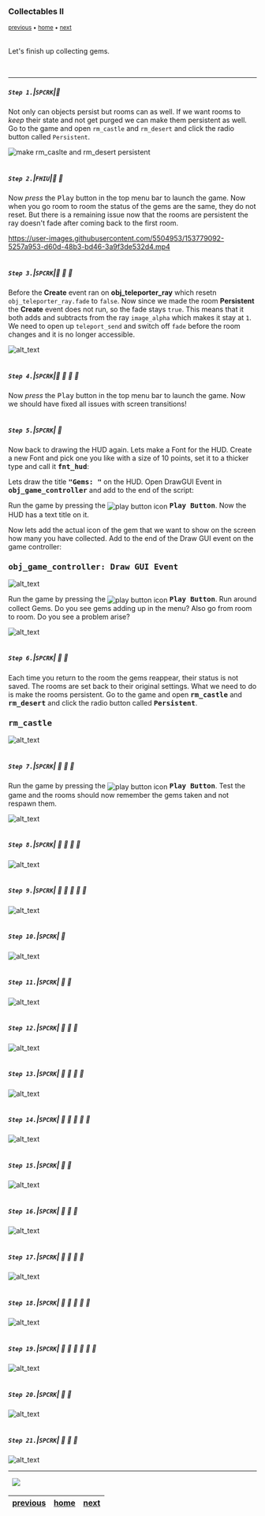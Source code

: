 <img src="https://via.placeholder.com/1000x4/45D7CA/45D7CA" alt="drawing" height="4px"/>

### Collectables II

<sub>[previous](../collectables/README.md#user-content-collectables) • [home](../README.md#user-content-gms2-ue4-space-rocks) • [next](../pathfinding/README.md#user-content-pathfinding-zombie)</sub>

<img src="https://via.placeholder.com/1000x4/45D7CA/45D7CA" alt="drawing" height="4px"/>

Let's finish up collecting gems.

<br>

---


##### `Step 1.`\|`SPCRK`|:small_blue_diamond:

 Not only can objects persist but rooms can as well.  If we want rooms to *keep* their state and not get purged we can make them persistent as well. Go to the game and open `rm_castle` and `rm_desert` and click the radio button called `Persistent`.

![make rm_caslte and rm_desert persistent](images/rmPersistence.png)




<img src="https://via.placeholder.com/500x2/45D7CA/45D7CA" alt="drawing" height="2px" alt = ""/>

##### `Step 2.`\|`FHIU`|:small_blue_diamond: :small_blue_diamond: 

Now *press* the <kbd>Play</kbd> button in the top menu bar to launch the game. Now when you go room to room the status of the gems are the same, they do not reset. But there is a remaining issue now that the rooms are persistent the ray doesn't fade after coming back to the first room.

https://user-images.githubusercontent.com/5504953/153779092-5257a953-d60d-48b3-bd46-3a9f3de532d4.mp4

<img src="https://via.placeholder.com/500x2/45D7CA/45D7CA" alt="drawing" height="2px" alt = ""/>

##### `Step 3.`\|`SPCRK`|:small_blue_diamond: :small_blue_diamond: :small_blue_diamond:

Before the **Create** event ran on **obj_teleporter_ray** which resetn `obj_teleporter_ray.fade` to `false`.  Now since we made the room **Persistent** the **Create** event does not run, so the fade stays `true`.  This means that it both adds and subtracts from the ray `image_alpha` which makes it stay at `1`.  We need to open up `teleport_send` and switch off `fade` before the room changes and it is no longer accessible.

![alt_text](images/teleportSend.png)



<img src="https://via.placeholder.com/500x2/45D7CA/45D7CA" alt="drawing" height="2px" alt = ""/>

##### `Step 4.`\|`SPCRK`|:small_blue_diamond: :small_blue_diamond: :small_blue_diamond: :small_blue_diamond:

Now *press* the <kbd>Play</kbd> button in the top menu bar to launch the game. Now we should have fixed all issues with screen transitions!



<img src="https://via.placeholder.com/500x2/45D7CA/45D7CA" alt="drawing" height="2px" alt = ""/>

##### `Step 5.`\|`SPCRK`| :small_orange_diamond:

Now back to drawing the HUD again. Lets make a Font for the HUD. Create a new Font and pick one you like with a size of 10 points, set it to a thicker type and call it <tt><b>fnt_hud</b></tt>:


Lets draw the title <tt><b>"Gems: "</b></tt> on the HUD. Open DrawGUI Event in <tt><b>obj_game_controller</b></tt> and add to the end of the script:

Run the game by pressing the <img style="vertical-align:middle" src="http://marcaubanel.com/gamemaker/GMS2-Images/Shared/Icon_RunProject.png" alt="play button icon"> <tt><b>Play Button</b></tt>. Now the HUD has a text title on it.


Now lets add the actual icon of the gem that we want to show on the screen how many you have collected. Add to the end of the Draw GUI event on the game controller:
		<h3><tt><b>obj_game_controller: Draw GUI Event</b></tt></h3>

![alt_text](images/.png)

Run the game by pressing the <img style="vertical-align:middle" src="http://marcaubanel.com/gamemaker/GMS2-Images/Shared/Icon_RunProject.png" alt="play button icon"> <tt><b>Play Button</b></tt>. Run around collect Gems. Do you see gems adding up in the menu?  Also go from room to room.  Do you see a problem arise?

![alt_text](images/.png)

<img src="https://via.placeholder.com/500x2/45D7CA/45D7CA" alt="drawing" height="2px" alt = ""/>

##### `Step 6.`\|`SPCRK`| :small_orange_diamond: :small_blue_diamond:

Each time you return to the room the gems reappear, their status is not saved. The rooms are set back to their original settings. What we need to do is make the rooms persistent. Go to the game and open <tt><b>rm_castle</b></tt> and <tt><b>rm_desert</b></tt> and click the radio button called <tt><b>Persistent</b></tt>. 
		<h3><tt><b>rm_castle</b></tt></h3>

![alt_text](images/.png)

<img src="https://via.placeholder.com/500x2/45D7CA/45D7CA" alt="drawing" height="2px" alt = ""/>

##### `Step 7.`\|`SPCRK`| :small_orange_diamond: :small_blue_diamond: :small_blue_diamond:

Run the game by pressing the <img style="vertical-align:middle" src="http://marcaubanel.com/gamemaker/GMS2-Images/Shared/Icon_RunProject.png" alt="play button icon"> <tt><b>Play Button</b></tt>. Test the game and the rooms should now remember the gems taken and not respawn them.

![alt_text](images/.png)

<img src="https://via.placeholder.com/500x2/45D7CA/45D7CA" alt="drawing" height="2px" alt = ""/>

##### `Step 8.`\|`SPCRK`| :small_orange_diamond: :small_blue_diamond: :small_blue_diamond: :small_blue_diamond:

![alt_text](images/.png)

<img src="https://via.placeholder.com/500x2/45D7CA/45D7CA" alt="drawing" height="2px" alt = ""/>

##### `Step 9.`\|`SPCRK`| :small_orange_diamond: :small_blue_diamond: :small_blue_diamond: :small_blue_diamond: :small_blue_diamond:

![alt_text](images/.png)

<img src="https://via.placeholder.com/500x2/45D7CA/45D7CA" alt="drawing" height="2px" alt = ""/>

##### `Step 10.`\|`SPCRK`| :large_blue_diamond:

![alt_text](images/.png)

<img src="https://via.placeholder.com/500x2/45D7CA/45D7CA" alt="drawing" height="2px" alt = ""/>

##### `Step 11.`\|`SPCRK`| :large_blue_diamond: :small_blue_diamond: 

![alt_text](images/.png)

<img src="https://via.placeholder.com/500x2/45D7CA/45D7CA" alt="drawing" height="2px" alt = ""/>


##### `Step 12.`\|`SPCRK`| :large_blue_diamond: :small_blue_diamond: :small_blue_diamond: 

![alt_text](images/.png)

<img src="https://via.placeholder.com/500x2/45D7CA/45D7CA" alt="drawing" height="2px" alt = ""/>

##### `Step 13.`\|`SPCRK`| :large_blue_diamond: :small_blue_diamond: :small_blue_diamond:  :small_blue_diamond: 

![alt_text](images/.png)

<img src="https://via.placeholder.com/500x2/45D7CA/45D7CA" alt="drawing" height="2px" alt = ""/>

##### `Step 14.`\|`SPCRK`| :large_blue_diamond: :small_blue_diamond: :small_blue_diamond: :small_blue_diamond:  :small_blue_diamond: 

![alt_text](images/.png)

<img src="https://via.placeholder.com/500x2/45D7CA/45D7CA" alt="drawing" height="2px" alt = ""/>

##### `Step 15.`\|`SPCRK`| :large_blue_diamond: :small_orange_diamond: 

![alt_text](images/.png)

<img src="https://via.placeholder.com/500x2/45D7CA/45D7CA" alt="drawing" height="2px" alt = ""/>

##### `Step 16.`\|`SPCRK`| :large_blue_diamond: :small_orange_diamond:   :small_blue_diamond: 

![alt_text](images/.png)

<img src="https://via.placeholder.com/500x2/45D7CA/45D7CA" alt="drawing" height="2px" alt = ""/>

##### `Step 17.`\|`SPCRK`| :large_blue_diamond: :small_orange_diamond: :small_blue_diamond: :small_blue_diamond:

![alt_text](images/.png)

<img src="https://via.placeholder.com/500x2/45D7CA/45D7CA" alt="drawing" height="2px" alt = ""/>

##### `Step 18.`\|`SPCRK`| :large_blue_diamond: :small_orange_diamond: :small_blue_diamond: :small_blue_diamond: :small_blue_diamond:

![alt_text](images/.png)

<img src="https://via.placeholder.com/500x2/45D7CA/45D7CA" alt="drawing" height="2px" alt = ""/>

##### `Step 19.`\|`SPCRK`| :large_blue_diamond: :small_orange_diamond: :small_blue_diamond: :small_blue_diamond: :small_blue_diamond: :small_blue_diamond:

![alt_text](images/.png)

<img src="https://via.placeholder.com/500x2/45D7CA/45D7CA" alt="drawing" height="2px" alt = ""/>

##### `Step 20.`\|`SPCRK`| :large_blue_diamond: :large_blue_diamond:

![alt_text](images/.png)

<img src="https://via.placeholder.com/500x2/45D7CA/45D7CA" alt="drawing" height="2px" alt = ""/>

##### `Step 21.`\|`SPCRK`| :large_blue_diamond: :large_blue_diamond: :small_blue_diamond:

![alt_text](images/.png)

___


<img src="https://via.placeholder.com/1000x4/dba81a/dba81a" alt="drawing" height="4px" alt = ""/>

<img src="https://via.placeholder.com/1000x100/45D7CA/000000/?text=Next Up - Pathfinding Zombie">

<img src="https://via.placeholder.com/1000x4/dba81a/dba81a" alt="drawing" height="4px" alt = ""/>

| [previous](../collectables/README.md#user-content-collectables)| [home](../README.md#user-content-gms2-ue4-space-rocks) | [next](../pathfinding/README.md#user-content-pathfinding-zombie)|
|---|---|---|
